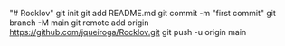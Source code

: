 "# Rocklov"  git init git add README.md git commit -m "first commit" git branch -M main git remote add origin https://github.com/jqueiroga/Rocklov.git git push -u origin main 
